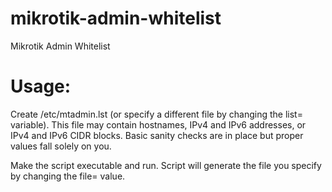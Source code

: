 # mikrotik-admin-whitelist
Mikrotik Admin Whitelist

# Usage:

Create /etc/mtadmin.lst (or specify a different file by changing the list= variable).  This file may contain hostnames, IPv4 and IPv6 addresses, or IPv4 and IPv6 CIDR blocks.  Basic sanity checks are in place but proper values fall solely on you.

Make the script executable and run.  Script will generate the file you specify by changing the file= value.
